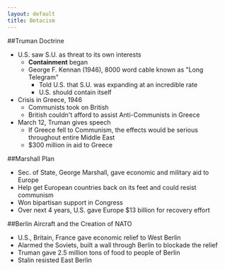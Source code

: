 ```yaml
---
layout: default
title: Betacism
---	
```

##Truman Doctrine
- U.S. saw S.U. as threat to its own interests
	- **Containment** began
	- George F. Kennan (1946), 8000 word cable known as "Long Telegram"
		- Told U.S. that S.U. was expanding at an incredible rate
		- U.S. should contain itself
- Crisis in Greece, 1946
	- Communists took on British
	- British couldn't afford to assist Anti-Communists in Greece
- March 12, Truman gives speech
	- If Greece fell to Communism, the effects would be serious throughout entire Middle East
	- $300 million in aid to Greece

##Marshall Plan
- Sec. of State, George Marshall, gave economic and military aid to Europe
- Help get European countries back on its feet and could resist communism
- Won bipartisan support in Congress
- Over next 4 years, U.S. gave Europe $13 billion for recovery effort

##Berlin Aircraft and the Creation of NATO
- U.S., Britain, France gave economic relief to West Berlin
- Alarmed the Soviets, built a wall through Berlin to blockade the relief
- Truman gave 2.5 million tons of food to people of Berlin
- Stalin resisted East Berlin